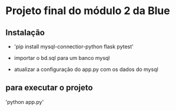 # Projeto final do módulo 2 da Blue

## Instalação

- 'pip install mysql-connectior-python flask pytest'

- importar o bd.sql para um banco mysql
- atualizar a configuração do app.py com os dados do mysql

## para executar o projeto
'python app.py'